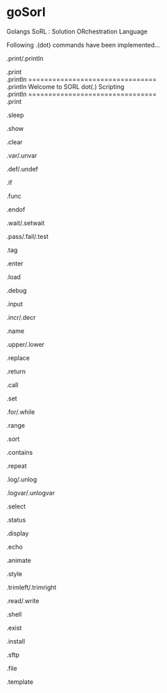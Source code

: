 # goSorl
Golangs SoRL : Solution ORchestration Language 

Following .(dot) commands have been implemented...

.print/.println
<p>
  .print<br>
  .println ================================<br>
  .println Welcome to SORL dot(.) Scripting<br>
  .println ================================<br>
  .print<br>
</p>

.sleep

.show

.clear

.var/.unvar

.def/.undef

.if

.func

.endof

.wait/.setwait

.pass/.fail/.test

.tag

.enter

.load

.debug

.input

.incr/.decr

.name

.upper/.lower

.replace

.return

.call

.set

.for/.while

.range

.sort

.contains

.repeat

.log/.unlog

.logvar/.unlogvar

.select

.status

.display

.echo

.animate

.style

.trimleft/.trimright

.read/.write

.shell

.exist

.install

.sftp 

.file

.template
